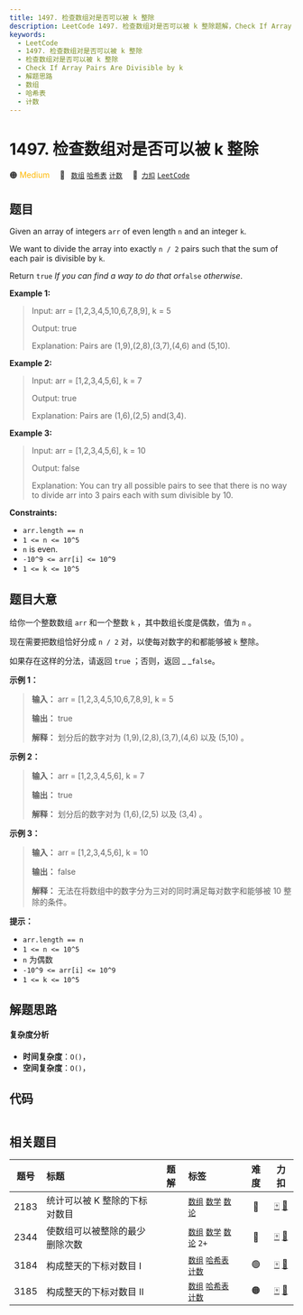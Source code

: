 ```yaml
---
title: 1497. 检查数组对是否可以被 k 整除
description: LeetCode 1497. 检查数组对是否可以被 k 整除题解，Check If Array Pairs Are Divisible by k，包含解题思路、复杂度分析以及完整的 JavaScript 代码实现。
keywords:
  - LeetCode
  - 1497. 检查数组对是否可以被 k 整除
  - 检查数组对是否可以被 k 整除
  - Check If Array Pairs Are Divisible by k
  - 解题思路
  - 数组
  - 哈希表
  - 计数
---
```


# 1497. 检查数组对是否可以被 k 整除

🟠 <font color=#ffb800>Medium</font>&emsp; 🔖&ensp; [`数组`](/tag/array.md) [`哈希表`](/tag/hash-table.md) [`计数`](/tag/counting.md)&emsp; 🔗&ensp;[`力扣`](https://leetcode.cn/problems/check-if-array-pairs-are-divisible-by-k) [`LeetCode`](https://leetcode.com/problems/check-if-array-pairs-are-divisible-by-k)

## 题目

Given an array of integers `arr` of even length `n` and an integer `k`.

We want to divide the array into exactly `n / 2` pairs such that the sum of
each pair is divisible by `k`.

Return `true` _If you can find a way to do that or_`false` _otherwise_.



**Example 1:**

> Input: arr = [1,2,3,4,5,10,6,7,8,9], k = 5
> 
> Output: true
> 
> Explanation: Pairs are (1,9),(2,8),(3,7),(4,6) and (5,10).

**Example 2:**

> Input: arr = [1,2,3,4,5,6], k = 7
> 
> Output: true
> 
> Explanation: Pairs are (1,6),(2,5) and(3,4).

**Example 3:**

> Input: arr = [1,2,3,4,5,6], k = 10
> 
> Output: false
> 
> Explanation: You can try all possible pairs to see that there is no way to divide arr into 3 pairs each with sum divisible by 10.

**Constraints:**

  * `arr.length == n`
  * `1 <= n <= 10^5`
  * `n` is even.
  * `-10^9 <= arr[i] <= 10^9`
  * `1 <= k <= 10^5`


## 题目大意

给你一个整数数组 `arr` 和一个整数 `k` ，其中数组长度是偶数，值为 `n` 。

现在需要把数组恰好分成 `n / 2` 对，以使每对数字的和都能够被 `k` 整除。

如果存在这样的分法，请返回 `true` ；否则，返回 _ _`false`。



**示例 1：**

> 
> 
> 
> 
> 
> **输入：** arr = [1,2,3,4,5,10,6,7,8,9], k = 5
> 
> **输出：** true
> 
> **解释：** 划分后的数字对为 (1,9),(2,8),(3,7),(4,6) 以及 (5,10) 。
> 
> 

**示例 2：**

> 
> 
> 
> 
> 
> **输入：** arr = [1,2,3,4,5,6], k = 7
> 
> **输出：** true
> 
> **解释：** 划分后的数字对为 (1,6),(2,5) 以及 (3,4) 。
> 
> 

**示例 3：**

> 
> 
> 
> 
> 
> **输入：** arr = [1,2,3,4,5,6], k = 10
> 
> **输出：** false
> 
> **解释：** 无法在将数组中的数字分为三对的同时满足每对数字和能够被 10 整除的条件。
> 
> 



**提示：**

  * `arr.length == n`
  * `1 <= n <= 10^5`
  * `n` 为偶数
  * `-10^9 <= arr[i] <= 10^9`
  * `1 <= k <= 10^5`


## 解题思路

#### 复杂度分析

- **时间复杂度**：`O()`，
- **空间复杂度**：`O()`，

## 代码

```javascript

```

## 相关题目

<!-- prettier-ignore -->
| 题号 | 标题 | 题解 | 标签 | 难度 | 力扣 |
| :------: | :------ | :------: | :------ | :------: | :------: |
| 2183 | 统计可以被 K 整除的下标对数目 |  |  [`数组`](/tag/array.md) [`数学`](/tag/math.md) [`数论`](/tag/number-theory.md) | 🔴 | [🀄️](https://leetcode.cn/problems/count-array-pairs-divisible-by-k) [🔗](https://leetcode.com/problems/count-array-pairs-divisible-by-k) |
| 2344 | 使数组可以被整除的最少删除次数 |  |  [`数组`](/tag/array.md) [`数学`](/tag/math.md) [`数论`](/tag/number-theory.md) `2+` | 🔴 | [🀄️](https://leetcode.cn/problems/minimum-deletions-to-make-array-divisible) [🔗](https://leetcode.com/problems/minimum-deletions-to-make-array-divisible) |
| 3184 | 构成整天的下标对数目 I |  |  [`数组`](/tag/array.md) [`哈希表`](/tag/hash-table.md) [`计数`](/tag/counting.md) | 🟢 | [🀄️](https://leetcode.cn/problems/count-pairs-that-form-a-complete-day-i) [🔗](https://leetcode.com/problems/count-pairs-that-form-a-complete-day-i) |
| 3185 | 构成整天的下标对数目 II |  |  [`数组`](/tag/array.md) [`哈希表`](/tag/hash-table.md) [`计数`](/tag/counting.md) | 🟠 | [🀄️](https://leetcode.cn/problems/count-pairs-that-form-a-complete-day-ii) [🔗](https://leetcode.com/problems/count-pairs-that-form-a-complete-day-ii) |